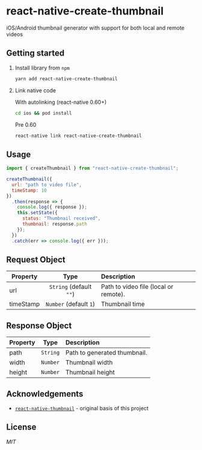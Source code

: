 # react-native-create-thumbnail

iOS/Android thumbnail generator with support for both local and remote videos

## Getting started

1. Install library from `npm`

   ```bash
   yarn add react-native-create-thumbnail
   ```

2. Link native code

   With autolinking (react-native 0.60+)

   ```bash
   cd ios && pod install
   ```

   Pre 0.60

   ```bash
   react-native link react-native-create-thumbnail
   ```

## Usage

```javascript
import { createThumbnail } from "react-native-create-thumbnail";

createThumbnail({
  url: "path to video file",
  timeStamp: 10
})
  .then(response => {
    console.log({ response });
    this.setState({
      status: "Thumbnail received",
      thumbnail: response.path
    });
  })
  .catch(err => console.log({ err }));
```

## Request Object

| Property  |          Type           | Description                           |
| --------- | :---------------------: | :------------------------------------ |
| url       | `String` (default `""`) | Path to video file (local or remote). |
| timeStamp | `Number` (default `1`)  | Thumbnail time                        |

## Response Object

| Property |   Type   | Description                  |
| -------- | :------: | :--------------------------- |
| path     | `String` | Path to generated thumbnail. |
| width    | `Number` | Thumbnail width              |
| height   | `Number` | Thumbnail height             |

## Acknowledgements

- [`react-native-thumbnail`](https://www.npmjs.com/package/react-native-thumbnail) - original basis of this project

## License

_MIT_
